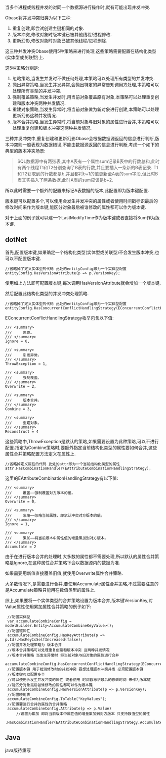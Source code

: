 当多个进程或线程并发的对同一个数据源进行操作时,就有可能出现并发冲突.

Obase将并发冲突归类为以下三种:
1. 重复创建,即尝试创建主键相同的对象.
2. 版本冲突,修改对象时版本键已被其他线程/进程修改.
3. 更新幻影,修改对象时对象已被其他线程/进程删除.

这三种并发冲突Obase使用5种策略来进行处理,这些策略需要配置在结构化类型(实体型或关联型)上.

这5种策略分别是:
1. 忽略策略,当发生并发时不做任何处理,本策略可以处理所有类型的并发冲突.
2. 抛出异常策略,当发生并发异常,会抛出特定的异常告知调用方处理,本策略可以处理所有类型的并发冲突.
3. 强制覆盖策略,当发生并发时,用当前对象覆盖原有对象,本策略可以处理重复创建和版本冲突两种并发情况.
4. 重建对象策略,当发生异常时,将当前对象做为新对象进行创建,本策略可以处理更新幻影这种并发情况.
5. 版本合并策略,当发生异常时,将当前对象与旧对象的属性进行合并,本策略可以处理重复创建和版本冲突这两种并发情况.

三种并发冲突中,重复创建和更新幻影Obase会根据数据源返回的信息进行判断,版本冲突则一般表现为数据错误,不能由数据源返回的信息进行判断,考虑一个如下的典型的版本冲突场景:
> SQL数据源中有两张表,其中A表有一个属性sum记录B表中的行数总和,此时有两个线程T1和T2分别查询了B表的行数,并且要插入一条新的B表记录.
> T1和T2获取到的行数都是b,并且都将b+1的值更新至A表的sum字段,但此时B表其实插入了两条数据,此时A表的sum应该是b+2.

所以此时需要一个额外的配置来标记A表数据的版本,此配置即为版本键配置.

版本键可以配置多个,可以使用会发生并发冲突的属性或者使用时间戳标识最后的修改时间来作为版本键,能区分对象最后被谁修改的属性都可以作为版本键.

对于上面的例子就可以建一个LastModifyTime作为版本键或者直接将Sum作为版本键.

## dotNet

首先,配置版本键,如果确定一个结构化类型(实体型或关联型)不会发生版本冲突,也可以不配置版本键.
```
//省略掉了定义实体型的代码 此处的entityConfig即为一个实体型配置
entityConfig.HasVersionAttribute(p => p.VersionKey);
```
使用如上方法即可配置版本键,每次调用HasVersionAttribute就会增加一个版本键.

然后配置此结构化类型的并发冲突处理策略.
```
//省略掉了定义实体型的代码 此处的entityConfig即为一个实体型配置
entityConfig.HasConcurrentConflictHandlingStrategy(EConcurrentConflictHandlingStrategy);
```
EConcurrentConflictHandlingStrategy枚举包含以下值:
```
/// <summary>
///     忽略。
/// </summary>
Ignore = 0,

/// <summary>
///     引发异常。
/// </summary>
ThrowException = 1,

/// <summary>
///     强制覆盖。
/// </summary>
Overwrite = 2,

/// <summary>
///     版本合并。
/// </summary>
Combine = 3,

/// <summary>
///     重建对象。
/// </summary>
Reconstruct = 4
```
这些策略中,ThrowException是默认的策略,如果需要设置为此种策略,可以不进行配置.指定为Combine策略时,要额外指定当前结构化类型的属性要如何合并,这些属性合并策略配置方法定义在属性上.

```
//省略掉定义属性的代码 此处的attr即为一个当前结构化类型的属性
attr.HasCombinationHandler(EAttributeCombinationHandlingStrategy);
```
这里的EAttributeCombinationHandlingStrategy有以下值:
```
/// <summary>
///     覆盖——强制覆盖对方版本的值。
/// </summary>
Overwrite = 0,

/// <summary>
///     忽略——忽略当前属性，即承认冲突对方版本的值。
/// </summary>
Ignore = 1,

/// <summary>
///     累加——将当前版本中属性值的增量累加到对方版本。
/// </summary>
Accumulate = 2
```
由于在进行版本合并的处理时,大多数的属性都不需要处理,所以默认的属性合并策略是Ignore,在这种属性合并策略下会以数据源内的数据为准.

如果需要用新值直接覆盖旧值,就使用Overwrite属性合并策略.

大多数情况下,是需要进行合并,要使用Accumulate属性合并策略,不过需要注意的是Accumulate策略只能用在数值类型的属性上.

综上,如果要将一个实体类型的合并策略设置为版本合并,版本键VersionKey,对Value属性使用累加属性合并策略的例子如下:
```
 //配置实体型
 var accumulateCombineConfig = modelBuilder.Entity<AccumulateCombineKeyValue>();
 //配置键属性
 accumulateCombineConfig.HasKeyAttribute(p => p.Id).HasKeyIsSelfIncreased(false);
 //配置并发处理策略为 版本合并
 //版本合并策略可以处理重复创建和版本冲突 这两种并发情况
 //版本合并策略 当发生异常时 将当前对象与旧对象的属性进行合并
 accumulateCombineConfig.HasConcurrentConflictHandlingStrategy(EConcurrentConflictHandlingStrategy.Combine);
 //配置版本键 用于检测修改时的并发冲突 要想处理版本冲突并发 必须配置版本键
 //版本键可以配置多个
 //可以使用会发生并发冲突的属性 或者使用 时间戳标识最后的修改时间 来作为版本键
 //能区分对象最后被谁修改的属性都可以作为版本键
 accumulateCombineConfig.HasVersionAttribute(p => p.VersionKey);
 //配置映射表
 accumulateCombineConfig.ToTable("KeyValues");
 //配置要进行合并的属性的合并策略
 accumulateCombineConfig.Attribute(p => p.Value)
     //设置为累加 即将当前版本中属性值的增量累加到对方版本 只支持数值型的属性
     .HasCombinationHandler(EAttributeCombinationHandlingStrategy.Accumulate);
```
## Java

java版待重写


